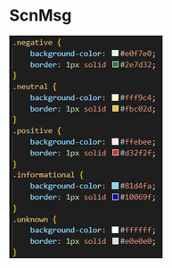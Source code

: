 # ScnMsg

![Screenshot of the HTML color definitions for categories of detections.](./readme_images/html_coloring.png)